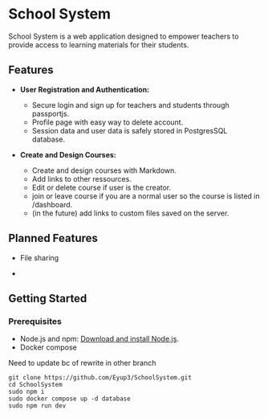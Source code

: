 # School System

School System is a web application designed to empower teachers to provide access to learning materials for their students.

## Features

- **User Registration and Authentication:**
  - Secure login and sign up for teachers and students through passportjs. 
  - Profile page with easy way to delete account.
  - Session data and user data is safely stored in PostgresSQL database.

- **Create and Design Courses:**
  - Create and design courses with Markdown.
  - Add links to other ressources.
  - Edit or delete course if user is the creator.
  - join or leave course if you are a normal user so the course is listed in /dashboard.
  - (in the future) add links to custom files saved on the server.
 

## Planned Features 
- File sharing

- 
## Getting Started

### Prerequisites

- Node.js and npm: [Download and install Node.js](https://nodejs.org/).
- Docker compose

Need to update bc of rewrite in other branch

```
git clone https://github.com/Eyup3/SchoolSystem.git
cd SchoolSystem
sudo npm i
sudo docker compose up -d database
sudo npm run dev

```
  
